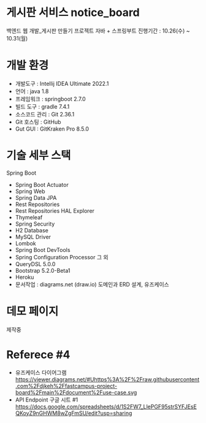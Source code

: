 # 게시판 서비스 notice_board
백엔드 웹 개발_게시판 만들기 프로젝트 자바 + 스프링부트
진행기간 : 10.26(수) ~ 10.31(월)
# 개발 환경
- 개발도구 : Intellij IDEA Ultimate 2022.1
- 언어 : java 1.8
- 프레임워크 : springboot 2.7.0
- 빌드 도구 : gradle 7.4.1
- 소스코드 관리 : Git 2.36.1
- Git 호스팅 : GitHub
- Gut GUI : GitKraken Pro 8.5.0
# 기술 세부 스택
Spring Boot
- Spring Boot Actuator
- Spring Web
- Spring Data JPA
- Rest Repositories
- Rest Repositories HAL Explorer
- Thymeleaf
- Spring Security
- H2 Database
- MySQL Driver
- Lombok
- Spring Boot DevTools
- Spring Configuration Processor
그 외
- QueryDSL 5.0.0
- Bootstrap 5.2.0-Beta1
- Heroku
- 문서작업 : diagrams.net (draw.io) 도메인과 ERD 설계, 유즈케이스
# 데모 페이지
제작중
# Referece #4
- 유즈케이스 다이어그램
https://viewer.diagrams.net/#Uhttps%3A%2F%2Fraw.githubusercontent.com%2Fdjkeh%2Ffastcampus-project-board%2Fmain%2Fdocument%2Fuse-case.svg
- API Endpoint 구글 시트 #1
https://docs.google.com/spreadsheets/d/1S2FW7_LlePGF95strSYFJEsEQKoyZ9nGHWM8wZgFmSU/edit?usp=sharing
